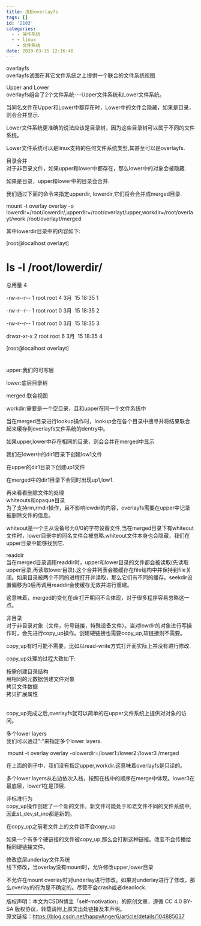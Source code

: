 ```yaml
---
title: 浅析overlayfs
tags: []
id: '2103'
categories:
  - - 操作系统
  - - linux
    - 文件系统
date: 2020-03-15 12:16:40
---
```


overlayfs  
overlayfs试图在其它文件系统之上提供一个联合的文件系统视图

Upper and Lower  
overlayfs组合了2个文件系统---Upper文件系统和Lower文件系统。

当同名文件在Upper和Lower中都存在时，Lower中的文件会隐藏，如果是目录，则会合并显示.

Lower文件系统更准确的说法应该是目录树，因为这些目录树可以属于不同的文件系统。

Lower文件系统可以是linux支持的任何文件系统类型,其甚至可以是overlayfs.

目录合并  
对于非目录文件，如果upper和lower中都存在，那么lower中的对象会被隐藏.

如果是目录，upper和lower中的目录会合并.

我们通过下面的命令来指定upperdir, lowerdir,它们将会合并成merged目录.

mount -t overlay overlay -o lowerdir=/root/lowerdir/,upperdir=/root/overlayt/upper,workdir=/root/overlayt/work /root/overlayt/merged

其中lowerdir目录中的内容如下:

[root@localhost overlayt]

# ls -l /root/lowerdir/

总用量 4

-rw-r--r-- 1 root root 4 3月  15 18:35 1

-rw-r--r-- 1 root root 0 3月  15 18:35 2

-rw-r--r-- 1 root root 0 3月  15 18:35 3

drwxr-xr-x 2 root root 6 3月  15 18:35 4

[root@localhost overlayt]

#

upper:我们的可写层

lower:底层目录树

merged:联合视图

workdir:需要是一个空目录，且和upper在同一个文件系统中

当在merged目录进行lookup操作时，lookup会在各个目录中搜寻并将结果联合起来缓存到overlayfs文件系统的dentry中。

如果upper,lower中存在相同的目录，则会合并在merged中显示

我们在lower中的dir1目录下创建low1文件

在upper的dir1目录下创建up1文件

在merged中的dir1目录下会同时出现up1,low1.

再来看看删除文件的处理  
whiteouts和opaque目录  
为了支持rm,rmdir操作，且不影响lowdir的内容，overlayfs需要在upper中记录被删除文件的信息。

whiteout是一个主从设备号为0/0的字符设备文件,当在merged目录下有whiteout文件时，lower目录中的同名文件会被忽略.whiteout文件本身也会隐藏，我们在upper目录中能够找到它.

readdir  
当在merged目录调用readdir时，upper和lower目录的文件都会被读取(先读取upper目录,再读取lower目录).这个合并列表会被缓存在file结构中并保持到file关闭。如果目录被两个不同的进程打开并读取，那么它们有不同的缓存。seekdir设置偏移为0后再调用readdir会使缓存无效并进行重建。

这意味着，merged的变化在dir打开期间不会体现，对于很多程序容易忽略这一点。

非目录  
对于非目录对象（文件，符号链接，特殊设备文件）。当对lowdir的对象进行写操作时，会先进行copy_up操作。创建硬链接也需要copy_up,软链接则不需要。

copy_up有时可能不需要，比如以read-write方式打开而实际上并没有进行修改.

copy_up处理的过程大致如下:

按需创建目录结构  
用相同的元数据创建文件对象  
拷贝文件数据  
拷贝扩展属性  
 

copy_up完成之后,overlayfs就可以简单的在upper文件系统上提供对对象的访问。

多个lower layers  
我们可以通过":"来指定多个lower layers.

 mount -t overlay overlay -olowerdir=/lower1:/lower2:/lower3 /merged

在上面的例子中，我们没有指定upper,workdir.这意味着overlayfs是只读的。

多个lower layers从右边依次入栈，按照在栈中的顺序在merge中体现。lower3在最底层，lower1在是顶层.

非标准行为  
copy_up操作创建了一个新的文件。新文件可能处于和老文件不同的文件系统中,因此st_dev,st_ino都是新的。

在copy_up之前老文件上的文件锁不会copy_up

如果一个有多个硬链接的文件被copy_up,那么会打断这种链接。改变不会传播给相同硬链接文件。

修改底层underlay文件系统  
线下修改，当overlay没有mount时，允许修改upper,lower目录

不允许在mount overlay时对underlay进行修改。如果对underlay进行了修改，那么overlay的行为是不确定的。尽管不会crash或者deadlock.  
————————————————  
版权声明：本文为CSDN博主「self-motivation」的原创文章，遵循 CC 4.0 BY-SA 版权协议，转载请附上原文出处链接及本声明。  
原文链接：https://blog.csdn.net/happyAnger6/article/details/104885037